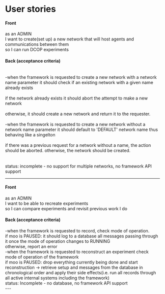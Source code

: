 <h1>User stories</h1>

<h4>Front</h4>
as an ADMIN
<br>I want to create(set up) a new network that will host agents and communications between them</br>
so I can run DCOP experiments
<h4>Back (acceptance criteria)</h4>
<br>-when the framework is requested to create a new network with a network name parameter it should check if an existing network with a given name already exists</br>
 <br>if the network already exists it should abort the attempt to make a new network</br>
 <br>otherwise, it should create a new network and return it to the requester.</br>
<br>-when the framework is requested to create a new network without a network name parameter it should default to 'DEFAULT' network name thus behaving like a singelton</br>
<br> if there was a previous request for a network without a name, the action should be aborted. otherwise, the network should be created.</br>
<br></br>
status: incomplete - no support for multiple networks, no framework API support

---
<h4>Front</h4>
as an ADMIN<br>
I want to be able to recreate experiments<br>
so I can compare experiments and revisit previous work I do<br>
<h4>Back (acceptance criteria)</h4>
-when the framework is requested to record, check mode of operation.<br>
  if moo is PAUSED: it should log to a database all messages passing through it once the mode of operation changes to RUNNING<br>
  otherwise, report an error<br>
-when the framework is requested to reconstruct an experiment check mode of operation of the framework<br>
  if moo is PAUSED: drop everything currently being done and start reconstruction -> retrieve setup and messages from the database in chronological order and apply their side effects(i.e. run all records through all active internal systems including the framework)<br>
status: Incomplete - no database, no framework API support<br>
---
